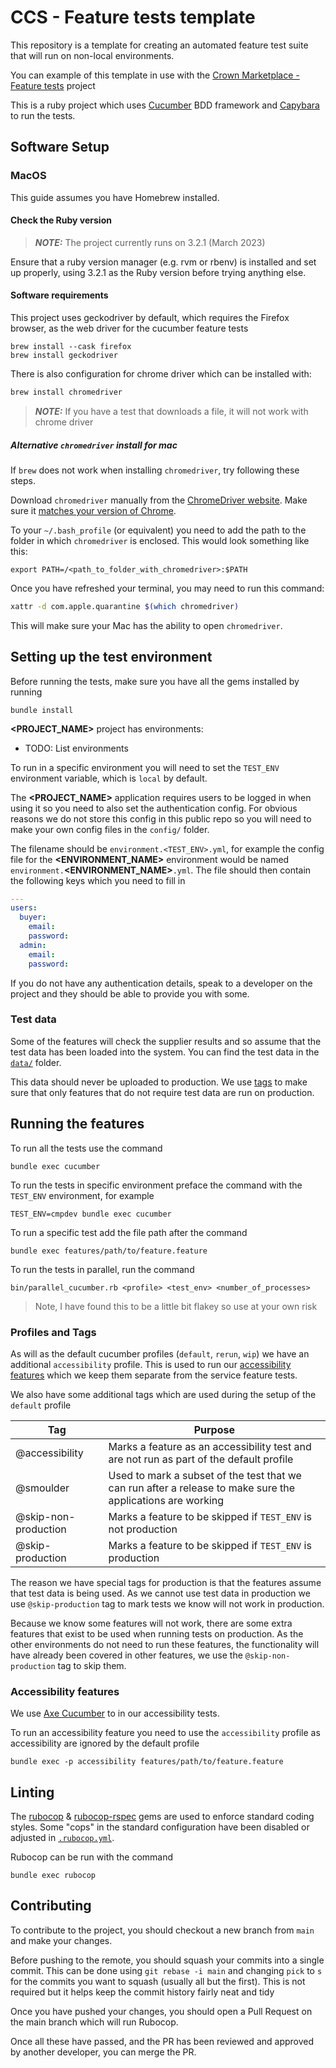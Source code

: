 # CCS - Feature tests template

This repository is a template for creating an automated feature test suite that will run on non-local environments.

You can example of this template in use with the [Crown Marketplace - Feature tests][] project

This is a ruby project which uses [Cucumber][] BDD framework and [Capybara][] to run the tests.

## Software Setup

### MacOS

This guide assumes you have Homebrew installed.

#### Check the Ruby version
> **_NOTE:_** The project currently runs on 3.2.1 (March 2023)

Ensure that a ruby version manager (e.g. rvm or rbenv) is installed and set up properly, using 3.2.1 as the Ruby version before trying anything else. 

#### Software requirements

This project uses geckodriver by default, which requires the Firefox browser, as the web driver for the cucumber feature tests

```shell
brew install --cask firefox
brew install geckodriver
```

There is also configuration for chrome driver which can be installed with:
```bash
brew install chromedriver
```

> **_NOTE:_** If you have a test that downloads a file, it will not work with chrome driver

##### Alternative `chromedriver` install for mac
If `brew` does not work when installing `chromedriver`, try following these steps.

Download `chromedriver` manually from the [ChromeDriver website](https://chromedriver.chromium.org/downloads).
Make sure it [matches your version of Chrome](https://www.businessinsider.com/what-version-of-google-chrome-do-i-have?r=US&IR=T).

To your `~/.bash_profile` (or equivalent) you need to add the path to the folder in which `chromedriver` is enclosed.
This would look something like this:
```
export PATH=/<path_to_folder_with_chromedriver>:$PATH
```
Once you have refreshed your terminal, you may need to run this command:
```bash
xattr -d com.apple.quarantine $(which chromedriver)
```
This will make sure your Mac has the ability to open `chromedriver`.

## Setting up the test environment

Before running the tests, make sure you have all the gems installed by running

```shell
bundle install
```

**<PROJECT_NAME>** project has **<n>** environments:
- TODO: List environments

To run in a specific environment you will need to set the `TEST_ENV` environment variable, which is `local` by default.

The **<PROJECT_NAME>** application requires users to be logged in when using it so you need to also set the authentication config.
For obvious reasons we do not store this config in this public repo so you will need to make your own config files in the `config/` folder.

The filename should be `environment.<TEST_ENV>.yml`, for example the config file for the **<ENVIRONMENT_NAME>** environment would be named `environment.`**<ENVIRONMENT_NAME>**`.yml`.
The file should then contain the following keys which you need to fill in

```yml
---
users:
  buyer:
    email:
    password:
  admin:
    email:
    password:
```

If you do not have any authentication details, speak to a developer on the project and they should be able to provide you with some.

### Test data

Some of the features will check the supplier results and so assume that the test data has been loaded into the system.
You can find the test data in the [`data/`][data folder] folder.

This data should never be uploaded to production.
We use [tags][] to make sure that only features that do not require test data are run on production.

## Running the features

To run all the tests use the command

```shell
bundle exec cucumber
```

To run the tests in specific environment preface the command with the `TEST_ENV` environment, for example

```shell
TEST_ENV=cmpdev bundle exec cucumber
```

To run a specific test add the file path after the command

```shell
bundle exec features/path/to/feature.feature
```

To run the tests in parallel, run the command

```shell
bin/parallel_cucumber.rb <profile> <test_env> <number_of_processes>
```

> Note, I have found this to be a little bit flakey so use at your own risk

### Profiles and Tags

As will as the default cucumber profiles (`default`, `rerun`, `wip`) we have an additional `accessibility` profile.
This is used to run our [accessibility features][] which we keep them separate from the service feature tests.

We also have some additional tags which are used during the setup of the `default` profile

| Tag                   | Purpose                                                                                                     |
| --------------------- | ----------------------------------------------------------------------------------------------------------- |
| @accessibility        | Marks a feature as an accessibility test and are not run as part of the default profile                     |
| @smoulder             | Used to mark a subset of the test that we can run after a release to make sure the applications are working |
| @skip-non-production  | Marks a feature to be skipped if `TEST_ENV` is not production                                               |
| @skip-production      | Marks a feature to be skipped if `TEST_ENV` is production                                                   |

The reason we have special tags for production is that the features assume that test data is being used.
As we cannot use test data in production we use `@skip-production` tag to mark tests we know will not work in production.

Because we know some features will not work, there are some extra features that exist to be used when running tests on production.
As the other environments do not need to run these features, the functionality will have already been covered in other features, we use the `@skip-non-production` tag to skip them.

### Accessibility features

We use [Axe Cucumber][] to in our accessibility tests.

To run an accessibility feature  you need to use the `accessibility` profile as accessibility are ignored by the default profile

```shell
bundle exec -p accessibility features/path/to/feature.feature
```

## Linting

The [rubocop][] & [rubocop-rspec][] gems are used to enforce standard coding styles.
Some "cops" in the standard configuration have been disabled or adjusted in [`.rubocop.yml`][rubocop-yml].

Rubocop can be run with the command

```shell
bundle exec rubocop
```

## Contributing

To contribute to the project, you should checkout a new branch from `main` and make your changes.

Before pushing to the remote, you should squash your commits into a single commit.
This can be done using `git rebase -i main` and changing `pick` to `s` for the commits you want to squash (usually all but the first).
This is not required but it helps keep the commit history fairly neat and tidy

Once you have pushed your changes, you should open a Pull Request on the main branch which will run Rubocop.

Once all these have passed, and the PR has been reviewed and approved by another developer, you can merge the PR.

[Crown Marketplace - Feature tests]: https://github.com/Crown-Commercial-Service/crown-marketplace-feature-tests
[Cucumber]: https://cucumber.io/
[Capybara]: https://github.com/teamcapybara/capybara
[data folder]: https://github.com/tim-s-ccs/ccs-feature-tests-template/tree/main/data
[tags]: #profiles-and-tags
[accessibility features]: #accessibility-features
[Axe Cucumber]: https://www.deque.com/axe/
[rubocop]: https://github.com/rubocop-hq/rubocop
[rubocop-rspec]: https://github.com/rubocop-hq/rubocop-rspec
[rubocop-yml]: https://github.com/tim-s-ccs/ccs-feature-tests-template/blob/main/.rubocop.yml
